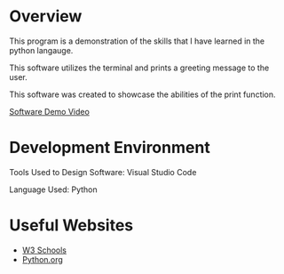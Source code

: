 # Overview

This program is a demonstration of the skills that I have learned in the python langauge.

This software utilizes the terminal and prints a greeting message to the user. 

This software was created to showcase the abilities of the print function.


[Software Demo Video](http://youtube.link.goes.here)

# Development Environment

Tools Used to Design Software: Visual Studio Code

Language Used: Python

# Useful Websites

* [W3 Schools](https://www.w3schools.com/python/)
* [Python.org](https://docs.python.org/3/tutorial/index.html)